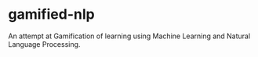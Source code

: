 # gamified-nlp
An attempt at Gamification of learning using Machine Learning and Natural Language Processing.
